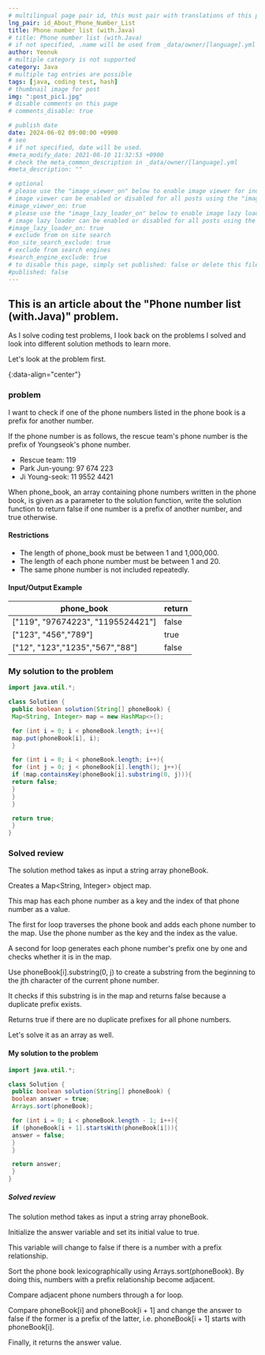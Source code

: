 ```yaml
---
# multilingual page pair id, this must pair with translations of this page. (This name must be unique)
lng_pair: id_About_Phone_Number_List
title: Phone number list (with.Java)
# title: Phone number list (with.Java)
# if not specified, .name will be used from _data/owner/[language].yml
author: Yeonuk
# multiple category is not supported
category: Java
# multiple tag entries are possible
tags: [java, coding test, hash]
# thumbnail image for post
img: ":post_pic1.jpg"
# disable comments on this page
# comments_disable: true

# publish date
date: 2024-06-02 09:00:00 +0900
# seo
# if not specified, date will be used.
#meta_modify_date: 2021-08-10 11:32:53 +0900
# check the meta_common_description in _data/owner/[language].yml
#meta_description: ""

# optional
# please use the "image_viewer_on" below to enable image viewer for individual pages or posts (_posts/ or [language]/_posts folders).
# image viewer can be enabled or disabled for all posts using the "image_viewer_posts: true" setting in _data/conf/main.yml.
#image_viewer_on: true
# please use the "image_lazy_loader_on" below to enable image lazy loader for individual pages or posts (_posts/ or [language]/_posts folders).
# image lazy loader can be enabled or disabled for all posts using the "image_lazy_loader_posts: true" setting in _data/conf/main.yml.
#image_lazy_loader_on: true
# exclude from on site search
#on_site_search_exclude: true
# exclude from search engines
#search_engine_exclude: true
# to disable this page, simply set published: false or delete this file
#published: false
---
```


<!-- outline-start -->

## This is an article about the "Phone number list (with.Java)" problem.

As I solve coding test problems, I look back on the problems I solved and look into different solution methods to learn more.

Let's look at the problem first.

{:data-align="center"}

<!-- outline-end -->

### problem

I want to check if one of the phone numbers listed in the phone book is a prefix for another number.

If the phone number is as follows, the rescue team's phone number is the prefix of Youngseok's phone number.

- Rescue team: 119
- Park Jun-young: 97 674 223
- Ji Young-seok: 11 9552 4421

When phone_book, an array containing phone numbers written in the phone book, is given as a parameter to the solution function, write the solution function to return false if one number is a prefix of another number, and true otherwise.

#### Restrictions

- The length of phone_book must be between 1 and 1,000,000.
- The length of each phone number must be between 1 and 20.
- The same phone number is not included repeatedly.

#### Input/Output Example

<!--
| lines | result |
| ------------------------- | ------ |
| [[0, 1], [2, 5], [3, 9]] | 2 |
| [[-1, 1], [1, 3], [3, 9]] | 0 |
| [[0, 5], [3, 9], [1, 10]] | 8 | -->

| phone_book                        | return |
| --------------------------------- | ------ |
| ["119", "97674223", "1195524421"] | false  |
| ["123", "456","789"]              | true   |
| ["12", "123","1235","567","88"]   | false  |

### My solution to the problem

```java
import java.util.*;

class Solution {
 public boolean solution(String[] phoneBook) {
 Map<String, Integer> map = new HashMap<>();

 for (int i = 0; i < phoneBook.length; i++){
 map.put(phoneBook[i], i);
 }

 for (int i = 0; i < phoneBook.length; i++){
 for (int j = 0; j < phoneBook[i].length(); j++){
 if (map.containsKey(phoneBook[i].substring(0, j))){
 return false;
 }
 }
 }

 return true;
 }
}
```

### Solved review

The solution method takes as input a string array phoneBook.

Creates a Map<String, Integer> object map.

This map has each phone number as a key and the index of that phone number as a value.

The first for loop traverses the phone book and adds each phone number to the map. Use the phone number as the key and the index as the value.

A second for loop generates each phone number's prefix one by one and checks whether it is in the map.

Use phoneBook[i].substring(0, j) to create a substring from the beginning to the jth character of the current phone number.

It checks if this substring is in the map and returns false because a duplicate prefix exists.

Returns true if there are no duplicate prefixes for all phone numbers.

Let's solve it as an array as well.

#### My solution to the problem

```java
import java.util.*;

class Solution {
 public boolean solution(String[] phoneBook) {
 boolean answer = true;
 Arrays.sort(phoneBook);

 for (int i = 0; i < phoneBook.length - 1; i++){
 if (phoneBook[i + 1].startsWith(phoneBook[i])){
 answer = false;
 }
 }

 return answer;
 }
}
```

##### Solved review

The solution method takes as input a string array phoneBook.

Initialize the answer variable and set its initial value to true.

This variable will change to false if there is a number with a prefix relationship.

Sort the phone book lexicographically using Arrays.sort(phoneBook). By doing this, numbers with a prefix relationship become adjacent.

Compare adjacent phone numbers through a for loop.

Compare phoneBook[i] and phoneBook[i + 1] and change the answer to false if the former is a prefix of the latter, i.e. phoneBook[i + 1] starts with phoneBook[i].

Finally, it returns the answer value.
